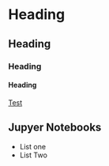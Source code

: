 # Heading
## Heading
### Heading
#### Heading

[Test](kierancondon.github.io/test.md)

## Jupyer Notebooks

- List one
- List Two


